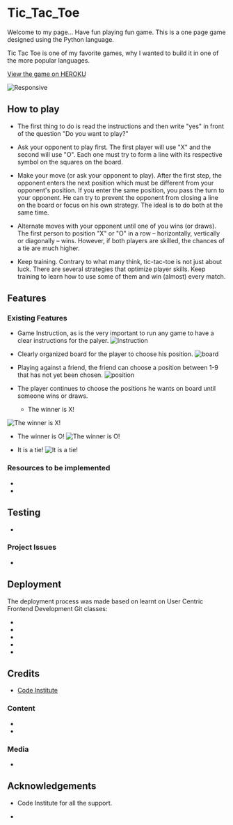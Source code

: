 <h1>Tic_Tac_Toe</h1>
<p>Welcome to my page... Have fun playing fun game. This is a one page game designed using the Python language. 

Tic Tac Toe is one of my favorite games, why I wanted to build it in one of the more popular languages. </P>

[View the game on HEROKU](https://tictactoe-cacpaes.herokuapp.com/)

![Responsive](https://user-images.githubusercontent.com/93129370/163144374-d2c085b5-146e-4b5b-9854-0ff7be24b685.png)


<h2>How to play</h2>

*  The first thing to do is read the instructions and then write "yes" in front of the question "Do you want to play?"

*  Ask your opponent to play first. The first player will use "X" and the second will use "O". Each one must try to form a line with its respective symbol on the squares on the board.

*  Make your move (or ask your opponent to play). After the first step, the opponent enters the next position which must be different from your opponent's position. If you enter the same position, you pass the turn to your opponent. He can try to prevent the opponent from closing a line on the board or focus on his own strategy. The ideal is to do both at the same time.

*  Alternate moves with your opponent until one of you wins (or draws). The first person to position  "X" or "O" in a row – horizontally, vertically or diagonally – wins. However, if both players are skilled, the chances of a tie are much higher.

*  Keep training. Contrary to what many think, tic-tac-toe is not just about luck. There are several strategies that optimize player skills. Keep training to learn how to use some of them and win (almost) every match.


<h2>Features</h2>

<h3>Existing Features</h3>

* Game Instruction, as is the very important to run any game to have a clear instructions for the palyer.
![Instruction](https://user-images.githubusercontent.com/93129370/163263691-d413b1c0-3f7f-4a08-8965-5d63ff91796a.png)


* Clearly organized board for the player to choose his position.
![board](https://user-images.githubusercontent.com/93129370/163266436-2d8c6b9a-852c-4280-9d2c-bda47a8d7385.png)

* Playing against a friend, the friend can choose a position between 1-9 that has not yet been chosen.
![position](https://user-images.githubusercontent.com/93129370/163268064-51172f8d-e22b-4c6a-b307-2759d2b81336.png)


* The player continues to choose the positions he wants on board until someone wins or draws.


  - The winner is X!
  
![The winner is X!](https://user-images.githubusercontent.com/93129370/163269307-fdd5731f-9108-4fce-9b5c-cc38d00daae3.png)


* The winner is O!
![The winner is O!](https://user-images.githubusercontent.com/93129370/163269628-341d2a02-5acb-436e-9a74-8dc56b91f68f.png)


* It is a tie!
![It is a tie!](https://user-images.githubusercontent.com/93129370/163270680-e5e2ec77-4f4e-4659-b00f-fc536c2a8bff.png)


<h3>Resources to be implemented</h3>

* 

*

<h2>Testing</h2>

* []()

<h3>Project Issues</h3>

*

<h2>Deployment</h2>

<p>The deployment process was made based on learnt on User Centric Frontend Development Git classes:</p>

* 

* 

* 

* 

* 

<h2>Credits</h2>

* [Code Institute](https://codeinstitute.net/ie/) 

<h3>Content</h3>

*

* 

<h3>Media</h3>

* 

<h2>Acknowledgements</h2>

* Code Institute for all the support.

* 
